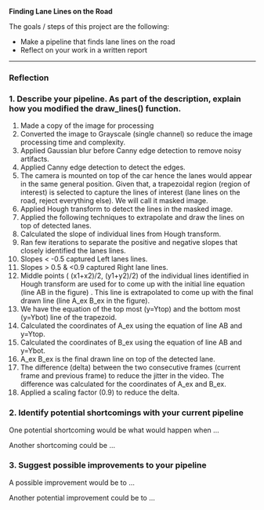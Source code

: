 
**Finding Lane Lines on the Road**

The goals / steps of this project are the following:
* Make a pipeline that finds lane lines on the road
* Reflect on your work in a written report


[//]: # (Image References)

[image1]: ./examples/grayscale.jpg "Grayscale"

---

### Reflection

### 1. Describe your pipeline. As part of the description, explain how you modified the draw_lines() function.

1. Made a copy of the image for processing
2. Converted the image to Grayscale (single channel) so reduce the image processing time and complexity.
3. Applied Gaussian blur before Canny edge detection to remove noisy artifacts.
4. Applied Canny edge detection to detect the edges.
5. The camera is mounted on top of the car hence the lanes would appear in the same general position. Given that, a trapezoidal region (region of interest) is selected to capture the lines of interest (lane lines on the road, reject everything else). We will call it masked image.
6. Applied Hough transform to detect the lines in the masked image. 
7. Applied the following techniques to extrapolate and draw the lines on top of detected lanes.
8. Calculated the slope of individual lines from Hough transform.
9. Ran few iterations to separate the positive and negative slopes that closely identified the lanes lines. 
10.  Slopes < -0.5 captured Left lanes lines. 
11.  Slopes > 0.5 & <0.9 captured Right lane lines.
12.  Middle points ( (x1+x2)/2, (y1+y2)/2) of the individual lines identified in Hough transform are used for to come up with the initial line equation (line AB in the figure) . This line is extrapolated to come up with the final drawn line (line A_ex B_ex in the figure). 
13. We have the equation of the top most (y=Ytop) and the bottom most (y=Ybot) line of the trapezoid.
14. Calculated the coordinates of A_ex using the equation of line AB and y=Ytop.
15. Calculated the coordinates of B_ex using the equation of line AB and y=Ybot.
16. A_ex B_ex is the final drawn line on top of the detected lane. 
17. The difference (delta) between the two consecutive frames (current frame and previous frame) to reduce the jitter in the video. The difference was calculated for the coordinates of A_ex and B_ex.
18. Applied a scaling factor (0.9) to reduce the delta.


### 2. Identify potential shortcomings with your current pipeline


One potential shortcoming would be what would happen when ... 

Another shortcoming could be ...


### 3. Suggest possible improvements to your pipeline

A possible improvement would be to ...

Another potential improvement could be to ...
